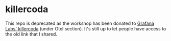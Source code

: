 # killercoda

This repo is deprecated as the workshop has been donated to [Grafana Labs' killercoda](https://killercoda.com/grafana-labs/) (under Otel section). It's still up to let people have access to the old link that I shared.
